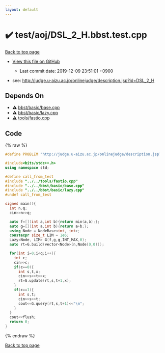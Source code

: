 ```yaml
---
layout: default
---
```


<!-- mathjax config similar to math.stackexchange -->
<script type="text/javascript" async
  src="https://cdnjs.cloudflare.com/ajax/libs/mathjax/2.7.5/MathJax.js?config=TeX-MML-AM_CHTML">
</script>
<script type="text/x-mathjax-config">
  MathJax.Hub.Config({
    TeX: { equationNumbers: { autoNumber: "AMS" }},
    tex2jax: {
      inlineMath: [ ['$','$'] ],
      processEscapes: true
    },
    "HTML-CSS": { matchFontHeight: false },
    displayAlign: "left",
    displayIndent: "2em"
  });
</script>

<script type="text/javascript" src="https://cdnjs.cloudflare.com/ajax/libs/jquery/3.4.1/jquery.min.js"></script>
<script src="https://cdn.jsdelivr.net/npm/jquery-balloon-js@1.1.2/jquery.balloon.min.js" integrity="sha256-ZEYs9VrgAeNuPvs15E39OsyOJaIkXEEt10fzxJ20+2I=" crossorigin="anonymous"></script>
<script type="text/javascript" src="../../../assets/js/copy-button.js"></script>
<link rel="stylesheet" href="../../../assets/css/copy-button.css" />


# :heavy_check_mark: test/aoj/DSL_2_H.bbst.test.cpp
<a href="../../../index.html">Back to top page</a>

* <a href="{{ site.github.repository_url }}/blob/master/test/aoj/DSL_2_H.bbst.test.cpp">View this file on GitHub</a>
    - Last commit date: 2019-12-09 23:51:01 +0900


* see: <a href="http://judge.u-aizu.ac.jp/onlinejudge/description.jsp?id=DSL_2_H">http://judge.u-aizu.ac.jp/onlinejudge/description.jsp?id=DSL_2_H</a>


## Depends On
* :warning: <a href="../../../library/bbst/basic/base.cpp.html">bbst/basic/base.cpp</a>
* :warning: <a href="../../../library/bbst/basic/lazy.cpp.html">bbst/basic/lazy.cpp</a>
* :warning: <a href="../../../library/tools/fastio.cpp.html">tools/fastio.cpp</a>


## Code
{% raw %}
```cpp
#define PROBLEM "http://judge.u-aizu.ac.jp/onlinejudge/description.jsp?id=DSL_2_H"

#include<bits/stdc++.h>
using namespace std;

#define call_from_test
#include "../../tools/fastio.cpp"
#include "../../bbst/basic/base.cpp"
#include "../../bbst/basic/lazy.cpp"
#undef call_from_test

signed main(){
  int n,q;
  cin>>n>>q;

  auto f=[](int a,int b){return min(a,b);};
  auto g=[](int a,int b){return a+b;};
  using Node = NodeBase<int, int>;
  constexpr size_t LIM = 1e6;
  Lazy<Node, LIM> G(f,g,g,INT_MAX,0);
  auto rt=G.build(vector<Node>(n,Node(0,0)));

  for(int i=0;i<q;i++){
    int c;
    cin>>c;
    if(c==0){
      int s,t,x;
      cin>>s>>t>>x;
      rt=G.update(rt,s,t+1,x);
    }
    if(c==1){
      int s,t;
      cin>>s>>t;
      cout<<G.query(rt,s,t+1)<<"\n";
    }
  }
  cout<<flush;
  return 0;
}

```
{% endraw %}

<a href="../../../index.html">Back to top page</a>

